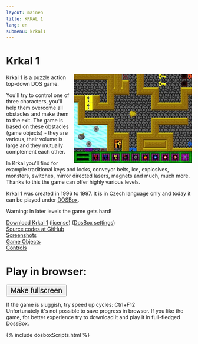 ```yaml
---
layout: mainen
title: KRKAL 1
lang: en
submenu: krkal1
---
```

# Krkal 1

<img src="/img/galerie/img/Krka1FL.jpg" style="float:right;margin-left:10px;" alt="level"/>
Krkal 1 is a puzzle action top-down DOS game.

You'll try to control one of three characters, you'll help them overcome all obstacles and make them to the exit.
The game is based on these obstacles (game objects) - they are various, their volume is large and they mutually complement each other.

In Krkal you'll find for example traditional keys and locks, conveyor belts, ice, explosives, monsters, switches, mirror directed lasers,
magnets and much, much more. Thanks to this the game can offer highly various levels.

Krkal 1 was created in 1996 to 1997. It is in Czech language only and today it can be played under [DOSBox](http://www.dosbox.com/). 
   
Warning: In later levels the game gets hard!

[Download Krkal 1]({{site.data.constants.krkal1DownloadUrl}}) ([license](/en/download.html)) ([DosBox settings](/en/k1dosbox.html))  
[Source codes at GitHub](https://github.com/HonzaMD/Krkal1)  
[Screenshots](/en/k1screenshots.html)  
[Game Objects](/en/k1objects.html)  
[Controls](/en/k1controls.html)

# Play in browser:

<div id="dosbox"></div>
<button onclick="dosbox.requestFullScreen();" style="font-size:20px;padding:2px 10px;">Make fullscreen</button>

If the game is sluggish, try speed up cycles: Ctrl+F12  
Unfortunately it's not possible to save progress in browser. If you like the game, for better experience try to download it and play it in full-fledged DossBox.
    
{% include dosboxScripts.html %}
